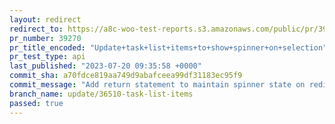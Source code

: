 ```yaml
---
layout: redirect
redirect_to: https://a8c-woo-test-reports.s3.amazonaws.com/public/pr/39270/api/index.html
pr_number: 39270
pr_title_encoded: "Update+task+list+items+to+show+spinner+on+selection"
pr_test_type: api
last_published: "2023-07-20 09:35:58 +0000"
commit_sha: a70fdce819aa749d9abafceea99df31183ec95f9
commit_message: "Add return statement to maintain spinner state on redirection"
branch_name: update/36510-task-list-items
passed: true
---
```

